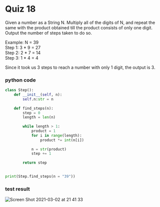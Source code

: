# Quiz 18

Given a number as a String N. Multiply all of the digits of N, and repeat the same with the product obtained till the product consists of only one digit. Output the number of steps taken to do so.

Example: N = 39 <br>
        Step 1: 3 * 9 = 27 <br>
        Step 2: 2 * 7 = 14 <br>
        Step 3: 1 * 4 = 4 <br>
        
Since it took us 3 steps to reach a number with only 1 digit, the output is 3. 

### python code
```.py
class Step():
    def __init__(self, n):
        self.n:str = n
        
    def find_steps(n):
        step = 0
        length = len(n)
        
        while length > 1:
            product = 1
            for i in range(length):
                product *= int(n[i])
            
            n = str(product)
            step += 1
            
        return step
        
    
print(Step.find_steps(n = "39"))
```
### test result 

![Screen Shot 2021-03-02 at 21 41 33](https://user-images.githubusercontent.com/60457723/109650086-18716300-7ba0-11eb-8d51-8c60bb428120.png)


